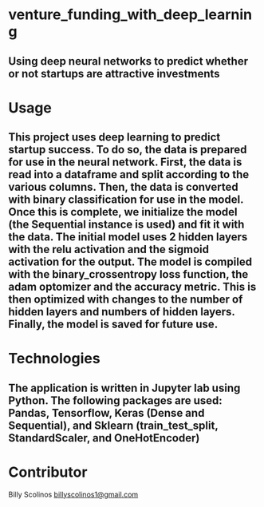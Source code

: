 # venture_funding_with_deep_learning
Using deep neural networks to predict whether or not startups are attractive investments
--
# Usage
This project uses deep learning to predict startup success. To do so, the data is prepared for use in the neural network. First, the data is read into a dataframe and split according to the various columns. Then, the data is converted with binary classification for use in the model. Once this is complete, we initialize the model (the Sequential instance is used) and fit it with the data. The initial model uses 2 hidden layers with the relu activation and the sigmoid activation for the output. The model is compiled with the binary_crossentropy loss function, the adam optomizer and the accuracy metric. This is then optimized with changes to the number of hidden layers and numbers of hidden layers. Finally, the model is saved for future use.
--
# Technologies
The application is written in Jupyter lab using Python. The following packages are used: Pandas, Tensorflow, Keras (Dense and Sequential), and Sklearn (train_test_split, StandardScaler, and OneHotEncoder)
--
# Contributor
Billy Scolinos billyscolinos1@gmail.com
